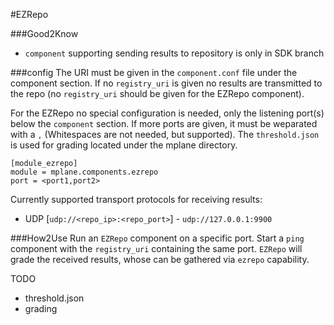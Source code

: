 #EZRepo

###Good2Know
 - `component` supporting sending results to repository is only in SDK branch

###config
The URI must be given in the `component.conf` file under the component section. If no `registry_uri` is given no results are transmitted to the repo (no `registry_uri` should be given for the EZRepo component).

For the EZRepo no special configuration is needed, only the listening port(s) below the `component` section. If more ports are given, it must be weparated with a `,` (Whitespaces are not needed, but supported).
The `threshold.json` is used for grading located under the mplane directory.

    [module_ezrepo]
    module = mplane.components.ezrepo
    port = <port1,port2>


Currently supported transport protocols for receiving results:

 - UDP [`udp://<repo_ip>:<repo_port>`] - `udp://127.0.0.1:9900`

###How2Use
Run an `EZRepo` component on a specific port. Start a `ping` component with the `registry_uri` containing the same port.
`EZRepo` will grade the received results, whose can be gathered via `ezrepo` capability.

TODO
 - threshold.json
 - grading

